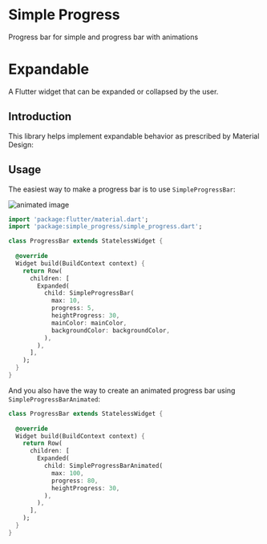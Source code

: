# Simple Progress

Progress bar for simple and progress bar with animations

# Expandable

A Flutter widget that can be expanded or collapsed by the user.

## Introduction

This library helps implement expandable behavior as prescribed by Material Design:


## Usage

The easiest way to make a progress bar is to use `SimpleProgressBar`:

![animated image](https://github.com/GlaidsonRM/simple_progress/examples/ProgressBarAnimated.gif?raw=true)

```dart
import 'package:flutter/material.dart';
import 'package:simple_progress/simple_progress.dart';

class ProgressBar extends StatelessWidget {
  
  @override
  Widget build(BuildContext context) {
    return Row(
      children: [
        Expanded(
          child: SimpleProgressBar(
            max: 10,
            progress: 5,
            heightProgress: 30,
            mainColor: mainColor,
            backgroundColor: backgroundColor,
          ),
        ),
      ],
    );
  }
}
```

And you also have the way to create an animated progress bar using `SimpleProgressBarAnimated`:

```dart
class ProgressBar extends StatelessWidget {
  
  @override
  Widget build(BuildContext context) {
    return Row(
      children: [
        Expanded(
          child: SimpleProgressBarAnimated(
            max: 100, 
            progress: 80, 
            heightProgress: 30,
          ),
        ),
      ],
    );
  }
}
```
